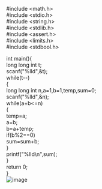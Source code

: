 #include <math.h>  
#include <stdio.h>  
#include <string.h>  
#include <stdlib.h>  
#include <assert.h>  
#include <limits.h>  
#include <stdbool.h>  
  
  int main(){  
  long long int t;  
  scanf("%lld",&t);  
  while(t--)  
  {  
  long long int n,a=1,b=1,temp,sum=0;  
  scanf("%lld",&n);  
  while(a+b<=n)  
  {  
  temp=a;  
  a=b;  
  b=a+temp;  
  if(b%2==0)  
  sum=sum+b;  
  }  
  printf("%lld\n",sum);  
  }  
  return 0;  
  }  
  ![image](https://user-images.githubusercontent.com/117881871/206474207-f3f25139-422d-4e58-96fc-c4b5aa6c1d7e.png)  
